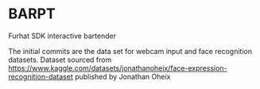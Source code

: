 # BARPT
Furhat SDK interactive bartender

The initial commits are the data set for webcam input and face recognition datasets.
Dataset sourced from https://www.kaggle.com/datasets/jonathanoheix/face-expression-recognition-dataset 
published by Jonathan Oheix
